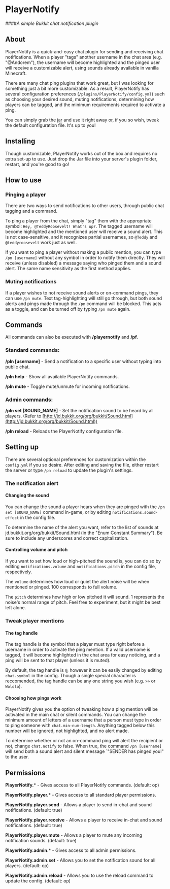 # PlayerNotify

####_A simple Bukkit chat notification plugin_

## About

PlayerNotify is a quick-and-easy chat plugin for sending and receiving chat notifications. When a player "tags" another username in the chat area (e.g. "@Andorem"), the username will become highlighted and the pinged user will receive a customizable alert, using sounds already available in vanilla Minecraft.

There are many chat ping plugins that work great, but I was looking for something just a bit more customizable. As a result, PlayerNotify has several configuration preferences (`/plugins/PlayerNotify/config.yml`) such as choosing your desired sound, muting notifications, determining how players can be tagged, and the minimum requirements required to activate a ping.

You can simply grab the [jar](http://dev.bukkit.org/bukkit-plugins/playernotify) and use it right away or, if you so wish, tweak the default configuration file. It's up to you!

## Installing

Though customizable, PlayerNotify works out of the box and requires no extra set-up to use. Just drop the Jar file into your server's plugin folder, restart, and you're good to go!

## How to use

### Pinging a player

There are two ways to send notifications to other users, through public chat tagging and a command.

To ping a player from the chat, simply "tag" them with the appropriate symbol: `Hey, @TeddyRoosevelt! What's up?`. The tagged username will become highlighted and the mentioned user will receive a sound alert. This is not case-sensitive, and it recognizes partial usernames, so `@Teddy` and `@teddyroosevelt` work just as well.

If you want to ping a player without making a public mention, you can type `/pn [username]` without any symbol in order to notify them directly. They will receive (unless disabled) a message saying who pinged them and a sound alert. The same name sensitivity as the first method applies.

### Muting notifications

If a player wishes to not receive sound alerts or on-command pings, they can use `/pn mute`. Text tag-highlighting will still go through, but both sound alerts and pings made through the `/pn` command will be blocked. This acts as a toggle, and can be turned off by typing `/pn mute` again.

## Commands

All commands can also be executed with **/playernotify** and **/pf**.

### Standard commands:

**/pln [username]** - Send a notification to a specific user without typing into public chat.

**/pln help** - Show all available PlayerNotify commands.

**/pln mute** - Toggle mute/unmute for incoming notifications.

### Admin commands:

**/pln set [SOUND_NAME]** - Set the notification sound to be heard by all players. (Refer to [http://jd.bukkit.org/org/bukkit/Sound.html](http://jd.bukkit.org/org/bukkit/Sound.html))

**/pln reload** - Reloads the PlayerNotify configuration file.

## Setting up

There are several optional preferences for customization within the `config.yml` if you so desire. After editing and saving the file, either restart the server or type `/pn reload` to update the plugin's settings.

### The notification alert

#### Changing the sound

You can change the sound a player hears when they are pinged with the `/pn set [SOUND_NAME]` command in-game, or by editing `notifications.sound-effect` in the config file.

To determine the name of the alert you want, refer to the list of sounds at jd.bukkit.org/org/bukkit/Sound.html (in the "Enum Constant Summary"). Be sure to include any underscores and correct capitalization.

#### Controlling volume and pitch

If you want to set how loud or high-pitched the sound is, you can do so by editing `notifications.volume` and `notifications.pitch` in the config file, respectively.

The `volume` determines how loud or quiet the alert noise will be when mentioned or pinged. 100 corresponds to full volume.

The `pitch` determines how high or low pitched it will sound. 1 represents the noise's normal range of pitch. Feel free to experiment, but it might be best left alone.

### Tweak player mentions

#### The tag handle

The tag handle is the symbol that a player must type right before a username in order to activate the ping mention. If a valid username is tagged, it will become highlighted in the chat area for easy noticing, and a ping will be sent to that player (unless it is muted).

By default, the tag handle is `@`, however it can be easily changed by editing `chat.symbol` in the config. Though a single special character is reccomended, the tag handle can be any one string you wish (e.g. `>>` or `Wololo`).

#### Choosing how pings work

PlayerNotify gives you the option of tweaking how a ping mention will be activated in the main chat or silent commands. You can change the minimum amount of letters of a username that a person must type in order to ping someone with `chat.min-num-length`. Anything tagged below this number will be ignored, not highlighted, and no alert made.

To determine whether or not an on-command ping will alert the recipient or not, change `chat.notify` to false. When true, the command `/pn [username]` will send both a sound alert and silent message `"SENDER has pinged you!" to the user.

## Permissions

**PlayerNotify.*** - Gives access to all PlayerNotify commands. (default: op)

**PlayerNotify.player.*** - Gives access to all standard player permissions.

**PlayerNotify.player.send** - Allows a player to send in-chat and sound notifications. (default: true)

**PlayerNotify.player.receive** - Allows a player to receive in-chat and sound notifications. (default: true)

**PlayerNotify.player.mute** - Allows a player to mute any incoming notification sounds. (default: true)

**PlayerNotify.admin.*** - Gives access to all admin permissions.

**PlayerNotify.admin.set** - Allows you to set the notification sound for all players. (default: op)

**PlayerNotify.admin.reload** - Allows you to use the reload command to update the config. (default: op)
